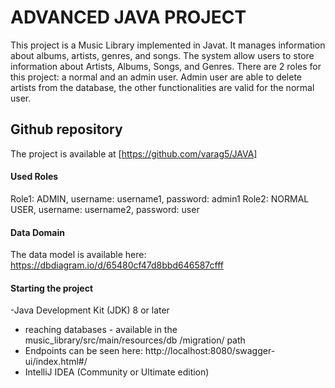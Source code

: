 # ADVANCED JAVA PROJECT

This project is a Music Library implemented in Javat. It manages information about albums, artists, genres, and songs.
The system allow users to store information about Artists, Albums, Songs, and Genres. There are 2 roles for this project: 
a normal and an admin user. Admin user are able to delete artists from the database, the other functionalities are valid for the normal user. 

## Github repository
The project is available at [https://github.com/varag5/JAVA]



#### Used Roles
Role1: ADMIN, username: username1, password: admin1
Role2: NORMAL USER, username: username2, password: user


#### Data Domain

The data model is available here: https://dbdiagram.io/d/65480cf47d8bbd646587cfff


#### Starting the project
-Java Development Kit (JDK) 8 or later
- reaching databases - available in the music_library/src/main/resources/db
/migration/ path
- Endpoints can be seen here: http://localhost:8080/swagger-ui/index.html#/
- IntelliJ IDEA (Community or Ultimate edition)







